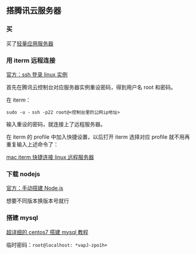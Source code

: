 ## 搭腾讯云服务器

### 买

买了[轻量应用服务器](https://console.cloud.tencent.com/lighthouse/instance/detail?rid=4&id=lhins-s0715gxy&action=DescribeInstanceLoginKeyPair)

### 用 iterm 远程连接

[官方：ssh 登录 linux 实例](https://cloud.tencent.com/document/product/1207/44643)

首先在腾讯云控制台对应服务器实例重设密码，得到用户名 root 和密码。

在 iterm：

`sudo -u -`
`ssh -p22 root@<控制台里的公网ip地址>`

输入重设的密码，就连接上了远程服务器。

在 iterm 的 profile 中加入快捷设置，以后打开 iterm 选择对应 profile 就不用再重复输入上述命令了：

[mac iterm 快捷连接 linux 远程服务器](https://www.cnblogs.com/jcz1206/p/10042316.html)

### 下载 nodejs

[官方：手动搭建 Node.js](https://cloud.tencent.com/document/product/213/38237)

想要不同版本换版本号就行

### 搭建 mysql

[超详细的 centos7 搭建 mysql 教程](https://blog.csdn.net/qq_36547531/article/details/104790358)

临时密码：`root@localhost: *vapJ-zpo1h+`
